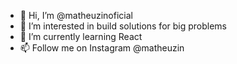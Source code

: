 - 👋 Hi, I’m @matheuzinoficial
- 👀 I’m interested in build solutions for big problems
- 🌱 I’m currently learning React
- 📫 Follow me on Instagram @matheuzin
